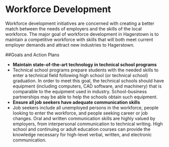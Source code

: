 # Workforce Development

Workforce development initiatives are concerned with creating a better match between the needs of employers and the skills of the local workforce. The major goal of workforce development in Hagerstown is to maintain a competitive workforce with skills that will both meet current employer demands and attract new industries to Hagerstown.

##Goals and Action Plans

-	**Maintain state-of-the-art technology in technical school programs**
  - Technical school programs prepare students with the needed skills to enter a technical field following high school (or technical school) graduation. In order to meet this goal, the technical schools should have equipment (including computers, CAD software, and machinery) that is comparable to the equipment used in industry. School-business partnerships may be able to help the schools obtain such equipment.
-	**Ensure all job seekers have adequate communication skills**
  -	Job seekers include all unemployed persons in the workforce, people looking to enter the workforce, and people seeking career or job changes. Oral and written communication skills are highly valued by employers, from interpersonal communication to technical writing. High school and continuing or adult education courses can provide the knowledge necessary for high-level verbal, written, and electronic communication.
